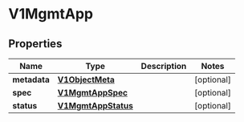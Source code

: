 # V1MgmtApp

## Properties
Name | Type | Description | Notes
------------ | ------------- | ------------- | -------------
**metadata** | [**V1ObjectMeta**](V1ObjectMeta.md) |  |  [optional]
**spec** | [**V1MgmtAppSpec**](V1MgmtAppSpec.md) |  |  [optional]
**status** | [**V1MgmtAppStatus**](V1MgmtAppStatus.md) |  |  [optional]

